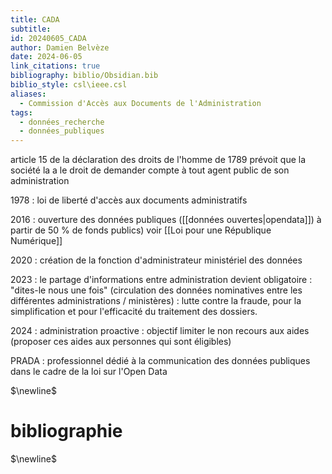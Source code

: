```yaml
---
title: CADA
subtitle: 
id: 20240605_CADA
author: Damien Belvèze
date: 2024-06-05
link_citations: true
bibliography: biblio/Obsidian.bib
biblio_style: csl\ieee.csl
aliases:
  - Commission d'Accès aux Documents de l'Administration
tags:
  - données_recherche
  - données_publiques
---
```



article 15 de la déclaration des droits de l'homme de 1789 prévoit que la société la a le droit de demander compte à tout agent public de son administration

1978 : loi de liberté d'accès aux documents administratifs

2016 : ouverture des données publiques ([[données ouvertes|opendata]]) à partir de 50 % de fonds publics) voir [[Loi pour une République Numérique]]

2020 : création de la fonction d'administrateur ministériel des données

2023 : le partage d'informations entre administration devient obligatoire : "dites-le nous une fois" (circulation des données nominatives entre les différentes administrations / ministères) : lutte contre la fraude, pour la simplification et pour l'efficacité du traitement des dossiers. 

2024 : administration proactive : objectif limiter le non recours aux aides (proposer ces aides aux personnes qui sont éligibles)

PRADA : professionnel dédié à la communication des données publiques dans le cadre de la loi sur l'Open Data








$\newline$
# bibliographie
$\newline$






